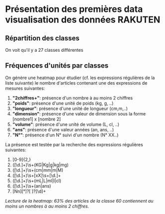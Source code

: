 # Présentation des premières data visualisation des données RAKUTEN

## Répartition des classes
On voit qu'il y a 27 classes différentes

## Fréquences d'unités par classes
On génère une heatmap pour étudier (cf. les expressions régulières de la liste suivante) le nombre d'articles contenant une des expressions de mesures suivantes:
1. **"2chiffres+"**: présence d'un nombre à au moins 2 chiffres
1. **"poids"**: présence d'une unité de poids (kg, g, ..)
1. **"longueur"**: présence d'une unité de longueur (cm,m,..)
1. **"dimension"**: présence d'une valeur de dimension sous la forme [nombre1] x [nombre 2]
1. **"volume"**: présence d'une unité de volume (L, cl, ..)
1. **"ans"**: présence d'une valeur années (an, ans, ..)
1. **"N°"**: présence d'un N° suivi d'un nombre (N° XX..)

La présence est testée par la recherche des expressions régulières suivantes:
1. [0-9]{2,}
1. ([\d.]+)\s+(KG|Kg|g|kg|mg)
1. ([\d.]+)\s+(cm|mm|m|M)
1. ([\d.]+)\s+[xX]\s+[\d.]+
1. ([\d.]+)\s+(mL|L|ml|l|cl)
1. ([\d.]+)\s+(an|ans)
1. [Nn][°]?[ ]?[\d]+

*Lecture de la heatmap: 63% des articles de la classe 60 contiennent au moins un nombres à au moins 2 chiffres.*